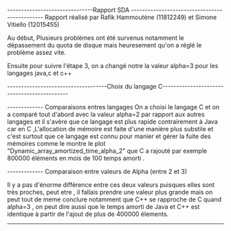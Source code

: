 -------------------------------Rapport SDA ----------------------------------------------
Rapport réalisé par Rafik Hammoutène (11812249) et Simone Vitiello (12015455)

Au début, Plusieurs problèmes ont été survenus notamment le dépassement du quota de disque mais heuresement qu'on a réglé le problème assez vite.

Ensuite pour suivre l'étape 3, on a changé notre la valeur alpha=3 pour les langages java,c et c++ 

------------------------------------Choix du langage C--------------------------------------------

------------- Comparaisons entres langages
On a choisi le langage C et on a comparé tout d'abord avec la valeur alpha=2 par rapport aux autres langages et il s'avère que ce langage est plus rapide contrairement à Java car en C ,L'allocation de mémoire est faite d'une manière plus substile et c'est surtout que ce langage est connu pour manier et gérer la fuite des mémoires comme le montre le plot "Dynamic_array_amortized_time_alpha_2" que C a rajouté par exemple 800000 éléments en mois de 100 temps amorti .

------------- Comparaison entre valeurs de Alpha (entre 2 et 3)

Il y a pas d'énorme différence entre ces deux valeurs puisques elles sont très proches, peut etre , il fallais prendre une valeur plus grande mais on peut tout de meme conclure notamment que C++ se rapproche de C quand alpha=3 , on peut dire aussi que le temps amorti de Java et C++ est identique à partir de l'ajout de plus de 400000 élements.

--------------------------------------------------------------------------------------------------



